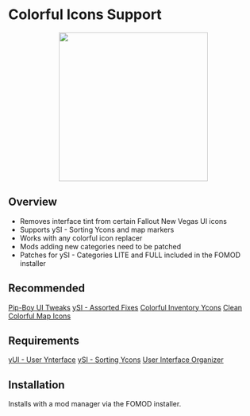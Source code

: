 # Colorful Icons Support
<p align="center">
    <img height="300px" src="https://i.imgur.com/6Vfxepr.png">
</p>

## Overview
- Removes interface tint from certain Fallout New Vegas UI icons
- Supports ySI - Sorting Ycons and map markers
- Works with any colorful icon replacer
- Mods adding new categories need to be patched
- Patches for ySI - Categories LITE and FULL included in the FOMOD installer

## Recommended
[Pip-Boy UI Tweaks](https://www.nexusmods.com/newvegas/mods/85343)
[ySI - Assorted Fixes](https://www.nexusmods.com/newvegas/mods/86715)
[Colorful Inventory Ycons](https://www.nexusmods.com/newvegas/mods/78674)
[Clean Colorful Map Icons](https://www.nexusmods.com/newvegas/mods/78509)

## Requirements
[yUI - User Ynterface](https://www.nexusmods.com/newvegas/mods/74357)
[ySI - Sorting Ycons](https://www.nexusmods.com/newvegas/mods/74358)
[User Interface Organizer](https://www.nexusmods.com/newvegas/mods/57174)

## Installation
Installs with a mod manager via the FOMOD installer.